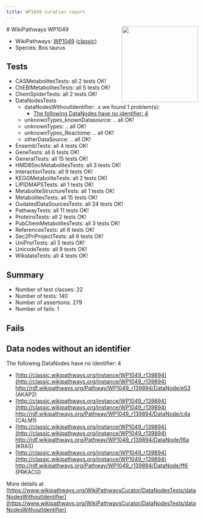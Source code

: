 ```yaml
---
title: WP1049 curation report
---
```


<img style="float: right; width: 200px" src="https://upload.wikimedia.org/wikipedia/commons/thumb/8/83/Wplogo_with_text_500.png/640px-Wplogo_with_text_500.png" />
# WikiPathways WP1049

* WikiPathways: [WP1049](https://wikipathways.org/pathways/WP1049) ([classic](https://classic.wikipathways.org/instance/WP1049))
* Species: Bos taurus
## Tests
* CASMetabolitesTests: all 2 tests OK!
* ChEBIMetabolitesTests: all 5 tests OK!
* ChemSpiderTests: all 2 tests OK!
* DataNodesTests
    * dataNodesWithoutIdentifier: .x we found 1 problem(s):
        * [The following DataNodes have no identifier: 4](#d2d32fa3)
    * unknownTypes_knownDatasource: .. all OK!
    * unknownTypes: .. all OK!
    * unknownTypes_Reactome: .. all OK!
    * otherDataSource: .. all OK!
* EnsemblTests: all 4 tests OK!
* GeneTests: all 6 tests OK!
* GeneralTests: all 15 tests OK!
* HMDBSecMetabolitesTests: all 3 tests OK!
* InteractionTests: all 9 tests OK!
* KEGGMetaboliteTests: all 2 tests OK!
* LIPIDMAPSTests: all 1 tests OK!
* MetaboliteStructureTests: all 1 tests OK!
* MetabolitesTests: all 15 tests OK!
* OudatedDataSourcesTests: all 24 tests OK!
* PathwayTests: all 11 tests OK!
* ProteinsTests: all 2 tests OK!
* PubChemMetabolitesTests: all 3 tests OK!
* ReferencesTests: all 6 tests OK!
* Sec2PriProjectTests: all 6 tests OK!
* UniProtTests: all 5 tests OK!
* UnicodeTests: all 9 tests OK!
* WikidataTests: all 4 tests OK!


## Summary

* Number of test classes: 22
* Number of tests: 140
* Number of assertions: 279
* Number of fails: 1

## Fails

<a name="d2d32fa3" />

## Data nodes without an identifier

The following DataNodes have no identifier: 4

* [http://classic.wikipathways.org/instance/WP1049_r139894](http://classic.wikipathways.org/instance/WP1049_r139894) http://rdf.wikipathways.org/Pathway/WP1049_r139894/DataNode/e53 (AKAP2)
* [http://classic.wikipathways.org/instance/WP1049_r139894](http://classic.wikipathways.org/instance/WP1049_r139894) http://rdf.wikipathways.org/Pathway/WP1049_r139894/DataNode/c4a (CALM1)
* [http://classic.wikipathways.org/instance/WP1049_r139894](http://classic.wikipathways.org/instance/WP1049_r139894) http://rdf.wikipathways.org/Pathway/WP1049_r139894/DataNode/f6a (KRAS)
* [http://classic.wikipathways.org/instance/WP1049_r139894](http://classic.wikipathways.org/instance/WP1049_r139894) http://rdf.wikipathways.org/Pathway/WP1049_r139894/DataNode/ff6 (PRKACG)


More details at [https://www.wikipathways.org/WikiPathwaysCurator/DataNodesTests/dataNodesWithoutIdentifier](https://www.wikipathways.org/WikiPathwaysCurator/DataNodesTests/dataNodesWithoutIdentifier)

